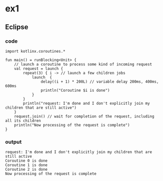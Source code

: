 # ex1 
## Eclipse
### code
    import kotlinx.coroutines.*
    
    fun main() = runBlocking<Unit> {
        // launch a coroutine to process some kind of incoming request
        val request = launch {
            repeat(3) { i -> // launch a few children jobs
                launch  {
                    delay((i + 1) * 200L) // variable delay 200ms, 400ms, 600ms
                    println("Coroutine $i is done")
                }
            }
            println("request: I'm done and I don't explicitly join my children that are still active")
        }
        request.join() // wait for completion of the request, including all its children
        println("Now processing of the request is complete")
    }
### output
    request: I'm done and I don't explicitly join my children that are still active
    Coroutine 0 is done
    Coroutine 1 is done
    Coroutine 2 is done
    Now processing of the request is complete
